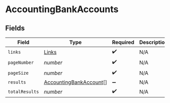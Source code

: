 # AccountingBankAccounts


## Fields

| Field                                                                   | Type                                                                    | Required                                                                | Description                                                             |
| ----------------------------------------------------------------------- | ----------------------------------------------------------------------- | ----------------------------------------------------------------------- | ----------------------------------------------------------------------- |
| `links`                                                                 | [Links](../../models/shared/links.md)                                   | :heavy_check_mark:                                                      | N/A                                                                     |
| `pageNumber`                                                            | *number*                                                                | :heavy_check_mark:                                                      | N/A                                                                     |
| `pageSize`                                                              | *number*                                                                | :heavy_check_mark:                                                      | N/A                                                                     |
| `results`                                                               | [AccountingBankAccount](../../models/shared/accountingbankaccount.md)[] | :heavy_minus_sign:                                                      | N/A                                                                     |
| `totalResults`                                                          | *number*                                                                | :heavy_check_mark:                                                      | N/A                                                                     |